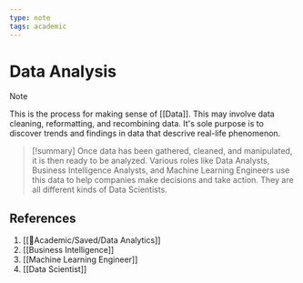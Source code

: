 ```yaml
---
type: note
tags: academic
---
```

# Data Analysis

> [!note]
> This is the process for making sense of [[Data]]. This may involve data cleaning, reformatting, and recombining data. It's sole purpose is to discover trends and findings in data that descrive real-life phenomenon.

> [!summary] 
> Once data has been gathered, cleaned, and manipulated, it is then ready to be analyzed. Various roles like Data Analysts, Business Intelligence Analysts, and Machine Learning Engineers use this data to help companies make decisions and take action. They are all different kinds of Data Scientists.

## References
1. [[🧪Academic/Saved/Data Analytics]]
2. [[Business Intelligence]]
3. [[Machine Learning Engineer]]
4. [[Data Scientist]]
